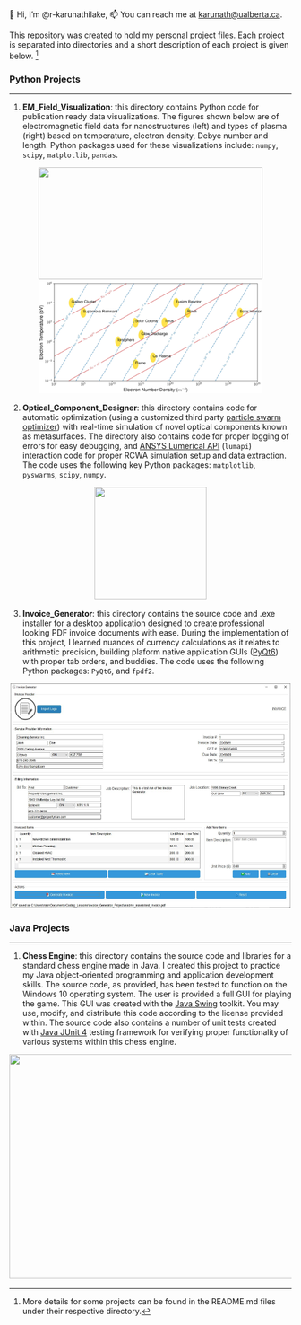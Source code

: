 👋 Hi, I’m @r-karunathilake, 📫 You can reach me at <karunath@ualberta.ca>.

This repository was created to hold my personal project files. Each project is separated into directories and a short description of each project is given below. [^1]

### Python Projects

---

1. **EM_Field_Visualization**: this directory contains Python code for publication ready data visualizations. The figures shown below are of electromagnetic field data for nanostructures (left) and types of plasma (right) based on temperature, electron density, Debye  number and length. Python packages used for these visualizations include: `numpy`, `scipy`, `matplotlib`, `pandas`.

<p align="center">
      <img src="./Data_Visualization/ED_and_MD_Resonance/ED_and_MD_Field.svg" width="400" height="200">
      <img src="./Data_Visualization/Plasma_Parameter_Plot/Plasma_Types_Plot_J.jpg" width="400" height="200">
</p>

2. **Optical_Component_Designer**:  this directory contains code for automatic optimization (using a customized third party [particle swarm optimizer](https://pyswarms.readthedocs.io/en/latest/)) with real-time simulation of novel optical components known as metasurfaces. The directory also contains code for proper logging of errors for easy debugging, and [ANSYS Lumerical API](https://optics.ansys.com/hc/en-us/articles/360037824513-Python-API-overview) (`lumapi`) interaction code for proper RCWA simulation setup and data extraction. The code uses the following key Python packages: `matplotlib`, `pyswarms`, `scipy`, `numpy`.

<p align="center">
      <img src="./Optical_Component_Designer/pso_optimizer_output.gif" width="200" height="200">
</p>

3. **Invoice_Generator**: this directory contains the source code and .exe installer for a desktop application designed to create professional looking PDF invoice documents with ease. During the implementation of this project, I learned nuances of currency calculations as it relates to arithmetic precision, building plaform native application GUIs ([PyQt6](https://pypi.org/project/PyQt6/)) with proper tab orders, and buddies. The code uses the following Python packages: `PyQt6`, and `fpdf2`.

<p align="center">
      <img src="./Invoice_Generator/readme_assets/Test_Invoice_GUI.jpg" width="500" height="400">
</p>

### Java Projects

---

1. **Chess Engine**: this directory contains the source code and libraries for a standard chess engine made in Java. I created this project to practice my Java object-oriented programming and application development skills. The source code, as provided, has been tested to function on the Windows 10 operating system. The user is provided a full GUI for playing the game. This GUI was created with the [Java Swing](https://docs.oracle.com/javase/tutorial/uiswing/) toolkit. You may use, modify, and distribute this code according to the license provided within. The source code also contains a number of unit tests created with [Java JUnit 4](https://junit.org/junit4/) testing framework for verifying proper functionality of various systems within this chess engine.

<p align="center">
      <img src="./Chess_Game/readme_assets/Java_Chess_Engine_Demo.gif" width="600" height="400">
</p>

[^1]: More details for some projects can be found in the README.md files under their respective directory.

